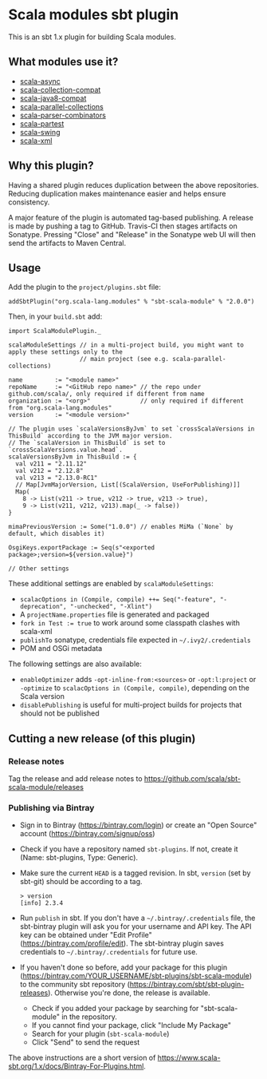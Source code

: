 # Scala modules sbt plugin

This is an sbt 1.x plugin for building Scala modules.

## What modules use it?

* [scala-async](https://github.com/scala/scala-async)
* [scala-collection-compat](https://github.com/scala/scala-collection-compat)
* [scala-java8-compat](https://github.com/scala/scala-java8-compat)
* [scala-parallel-collections](https://github.com/scala/scala-parallel-collections)
* [scala-parser-combinators](https://github.com/scala/scala-parser-combinators)
* [scala-partest](https://github.com/scala/scala-partest)
* [scala-swing](https://github.com/scala/scala-swing)
* [scala-xml](https://github.com/scala/scala-xml)

## Why this plugin?

Having a shared plugin reduces duplication between the above
repositories.  Reducing duplication makes maintenance easier and
helps ensure consistency.

A major feature of the plugin is automated tag-based publishing.  A
release is made by pushing a tag to GitHub.  Travis-CI then stages
artifacts on Sonatype.  Pressing "Close" and "Release" in the Sonatype
web UI will then send the artifacts to Maven Central.

## Usage

Add the plugin to the `project/plugins.sbt` file:

```
addSbtPlugin("org.scala-lang.modules" % "sbt-scala-module" % "2.0.0")
```

Then, in your `build.sbt` add:

```
import ScalaModulePlugin._

scalaModuleSettings // in a multi-project build, you might want to apply these settings only to the
                    // main project (see e.g. scala-parallel-collections)

name         := "<module name>"
repoName     := "<GitHub repo name>" // the repo under github.com/scala/, only required if different from name
organization := "<org>"              // only required if different from "org.scala-lang.modules"
version      := "<module version>"

// The plugin uses `scalaVersionsByJvm` to set `crossScalaVersions in ThisBuild` according to the JVM major version.
// The `scalaVersion in ThisBuild` is set to `crossScalaVersions.value.head`.
scalaVersionsByJvm in ThisBuild := {
  val v211 = "2.11.12"
  val v212 = "2.12.8"
  val v213 = "2.13.0-RC1"
  // Map[JvmMajorVersion, List[(ScalaVersion, UseForPublishing)]]
  Map(
    8 -> List(v211 -> true, v212 -> true, v213 -> true),
    9 -> List(v211, v212, v213).map(_ -> false))
}

mimaPreviousVersion := Some("1.0.0") // enables MiMa (`None` by default, which disables it)

OsgiKeys.exportPackage := Seq(s"<exported package>;version=${version.value}")

// Other settings
```

These additional settings are enabled by `scalaModuleSettings`:
  - `scalacOptions in (Compile, compile) ++= Seq("-feature", "-deprecation", "-unchecked", "-Xlint")`
  - A `projectName.properties` file is generated and packaged
  - `fork in Test := true` to work around some classpath clashes with scala-xml
  - `publishTo` sonatype, credentials file expected in `~/.ivy2/.credentials`
  - POM and OSGi metadata

The following settings are also available:
  - `enableOptimizer` adds `-opt-inline-from:<sources>` or `-opt:l:project` or `-optimize` to `scalacOptions in (Compile, compile)`,
    depending on the Scala version
  - `disablePublishing` is useful for multi-project builds for projects that should not be published

## Cutting a new release (of this plugin)

### Release notes

Tag the release and add release notes to https://github.com/scala/sbt-scala-module/releases

### Publishing via Bintray

- Sign in to Bintray (https://bintray.com/login) or create an "Open Source" account (https://bintray.com/signup/oss)
- Check if you have a repository named `sbt-plugins`. If not, create it (Name: sbt-plugins, Type: Generic).
- Make sure the current `HEAD` is a tagged revision. In sbt, `version` (set by sbt-git) should be according to a tag.

      > version
      [info] 2.3.4

- Run `publish` in sbt. If you don't have a `~/.bintray/.credentials` file, the sbt-bintray plugin will ask you for your
  username and API key. The API key can be obtained under "Edit Profile" (https://bintray.com/profile/edit). The sbt-bintray
  plugin saves credentials to `~/.bintray/.credentials` for future use.
- If you haven't done so before, add your package for this plugin (https://bintray.com/YOUR_USERNAME/sbt-plugins/sbt-scala-module)
  to the community sbt repository (https://bintray.com/sbt/sbt-plugin-releases). Otherwise you're done, the release is available.
  - Check if you added your package by searching for "sbt-scala-module" in the repository.
  - If you cannot find your package, click "Include My Package"
  - Search for your plugin (`sbt-scala-module`)
  - Click "Send" to send the request

The above instructions are a short version of https://www.scala-sbt.org/1.x/docs/Bintray-For-Plugins.html.
